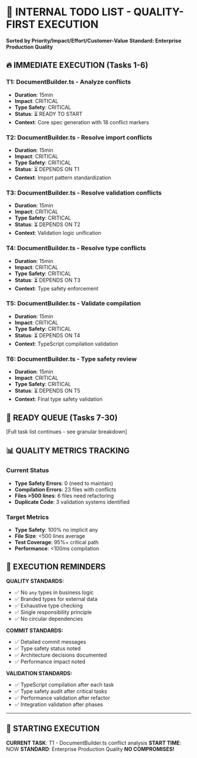 # 🎯 INTERNAL TODO LIST - QUALITY-FIRST EXECUTION
**Sorted by Priority/Impact/Effort/Customer-Value**
**Standard: Enterprise Production Quality**

## 🔥 IMMEDIATE EXECUTION (Tasks 1-6)

### **T1: DocumentBuilder.ts - Analyze conflicts** 
- **Duration**: 15min
- **Impact**: CRITICAL
- **Type Safety**: CRITICAL
- **Status**: ⏳ READY TO START
- **Context**: Core spec generation with 18 conflict markers

### **T2: DocumentBuilder.ts - Resolve import conflicts**
- **Duration**: 15min  
- **Impact**: CRITICAL
- **Type Safety**: CRITICAL
- **Status**: ⏳ DEPENDS ON T1
- **Context**: Import pattern standardization

### **T3: DocumentBuilder.ts - Resolve validation conflicts**
- **Duration**: 15min
- **Impact**: CRITICAL
- **Type Safety**: CRITICAL  
- **Status**: ⏳ DEPENDS ON T2
- **Context**: Validation logic unification

### **T4: DocumentBuilder.ts - Resolve type conflicts**
- **Duration**: 15min
- **Impact**: CRITICAL
- **Type Safety**: CRITICAL
- **Status**: ⏳ DEPENDS ON T3
- **Context**: Type safety enforcement

### **T5: DocumentBuilder.ts - Validate compilation**
- **Duration**: 15min
- **Impact**: CRITICAL
- **Type Safety**: CRITICAL
- **Status**: ⏳ DEPENDS ON T4
- **Context**: TypeScript compilation validation

### **T6: DocumentBuilder.ts - Type safety review**
- **Duration**: 15min
- **Impact**: CRITICAL
- **Type Safety**: CRITICAL
- **Status**: ⏳ DEPENDS ON T5
- **Context**: Final type safety validation

## 🚀 READY QUEUE (Tasks 7-30)

[Full task list continues - see granular breakdown]

## 📊 QUALITY METRICS TRACKING

### **Current Status**
- **Type Safety Errors**: 0 (need to maintain)
- **Compilation Errors**: 23 files with conflicts
- **Files >500 lines**: 6 files need refactoring
- **Duplicate Code**: 3 validation systems identified

### **Target Metrics**
- **Type Safety**: 100% no implicit any
- **File Size**: <500 lines average
- **Test Coverage**: 95%+ critical path
- **Performance**: <100ms compilation

## 🎯 EXECUTION REMINDERS

**QUALITY STANDARDS:**
- ✅ No `any` types in business logic
- ✅ Branded types for external data
- ✅ Exhaustive type checking
- ✅ Single responsibility principle
- ✅ No circular dependencies

**COMMIT STANDARDS:**
- ✅ Detailed commit messages
- ✅ Type safety status noted
- ✅ Architecture decisions documented
- ✅ Performance impact noted

**VALIDATION STANDARDS:**
- ✅ TypeScript compilation after each task
- ✅ Type safety audit after critical tasks
- ✅ Performance validation after refactor
- ✅ Integration validation after phases

---

## 🚀 STARTING EXECUTION

**CURRENT TASK**: T1 - DocumentBuilder.ts conflict analysis
**START TIME**: NOW
**STANDARD**: Enterprise Production Quality
**NO COMPROMISES!**